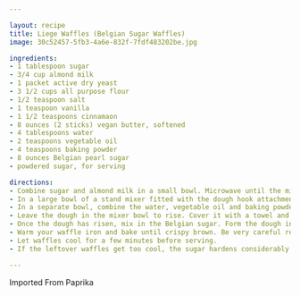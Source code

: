 ```yaml
---

layout: recipe
title: Liege Waffles (Belgian Sugar Waffles)
image: 30c52457-5fb3-4a6e-832f-7fdf483202be.jpg

ingredients:
- 1 tablespoon sugar
- 3/4 cup almond milk
- 1 packet active dry yeast
- 3 1/2 cups all purpose flour
- 1/2 teaspoon salt
- 1 teaspoon vanilla
- 1 1/2 teaspoons cinnamaon
- 8 ounces (2 sticks) vegan butter, softened
- 4 tablespoons water
- 2 teaspoons vegetable oil
- 4 teaspoons baking powder
- 8 ounces Belgian pearl sugar
- powdered sugar, for serving

directions:
- Combine sugar and almond milk in a small bowl. Microwave until the mixture is between 95-115 F. Stir the mixture to dissolve the sugar, then add the yeast. Set aside the mixture for the yeast to develop.
- In a large bowl of a stand mixer fitted with the dough hook attachment, combine the flour, salt, cinnamon, and butter.
- In a separate bowl, combine the water, vegetable oil and baking powder. This is your egg replacer mix. Add the egg replacer mix and the developed yeast mix to the mixer bowl. Mix the dough on medium speed for 3-4 minutes or until dough come together smoothly. It should be thick, like pizza dough. If it’s too dry, add another tablespoon or two of almond milk.
- Leave the dough in the mixer bowl to rise. Cover it with a towel and put it in a warm spot for 30-60 minutes to rise. The dough should double in size.
- Once the dough has risen, mix in the Belgian sugar. Form the dough into 8-12 evenly shaped balls, a little smaller than a baseball.
- Warm your waffle iron and bake until crispy brown. Be very careful removing waffles from the iron. The melted caramelized sugar is extremely hot.
- Let waffles cool for a few minutes before serving.
- If the leftover waffles get too cool, the sugar hardens considerably. Just reheat in the toaster and they’ll spring back to life.

---
```

Imported From Paprika